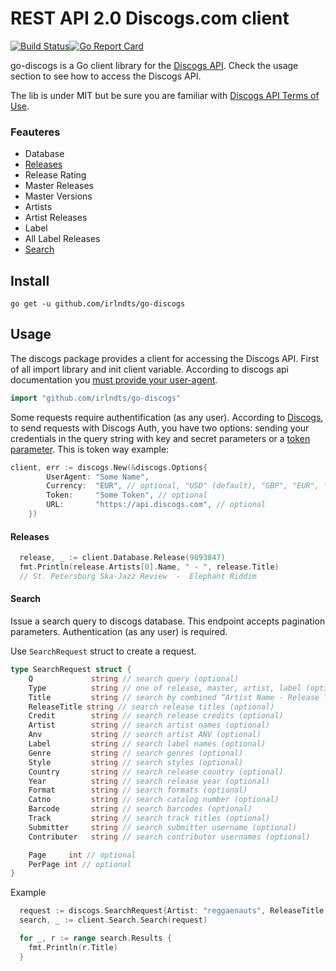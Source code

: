 # REST API 2.0 Discogs.com client

[![Build Status](https://travis-ci.org/irlndts/go-discogs.svg?branch=master)](https://travis-ci.org/irlndts/go-discogs)[![Go Report Card](https://goreportcard.com/badge/github.com/irlndts/go-discogs)](https://goreportcard.com/report/github.com/irlndts/go-discogs)

go-discogs is a Go client library for the [Discogs API](https://www.discogs.com/developers/). Check the usage section to see how to access the Discogs API.

The lib is under MIT but be sure you are familiar with [Discogs API Terms of Use](https://support.discogs.com/hc/en-us/articles/360009334593-API-Terms-of-Use).

### Feauteres
 * Database
  * [Releases](#releases)
  * Release Rating
  * Master Releases
  * Master Versions
  * Artists
  * Artist Releases
  * Label
  * All Label Releases
 * [Search](#search)
 
Install
--------
    go get -u github.com/irlndts/go-discogs

Usage
---------
The discogs package provides a client for accessing the Discogs API. 
First of all import library and init client variable. According to discogs api documentation you [must provide your user-agent](https://www.discogs.com/developers/#page:home,header:home-general-information). 
```go
import "github.com/irlndts/go-discogs"
```

Some requests require authentification (as any user). According to [Discogs](https://www.discogs.com/developers/#page:authentication,header:authentication-discogs-auth-flow), to send requests with Discogs Auth, you have two options: sending your credentials in the query string with key and secret parameters or a [token parameter](https://www.discogs.com/settings/developers).
This is token way example:
```go
client, err := discogs.New(&discogs.Options{
        UserAgent: "Some Name",
        Currency:  "EUR", // optional, "USD" (default), "GBP", "EUR", "CAD", "AUD", "JPY", "CHF", "MXN", "BRL", "NZD", "SEK", "ZAR" are allowed
        Token:     "Some Token", // optional
        URL:       "https://api.discogs.com", // optional
    })
``` 

#### Releases
```go
  release, _ := client.Database.Release(9893847)
  fmt.Println(release.Artists[0].Name, " - ", release.Title) 
  // St. Petersburg Ska-Jazz Review  -  Elephant Riddim
```

#### Search
Issue a search query to discogs database. This endpoint accepts pagination parameters.
Authentication (as any user) is required.

Use `SearchRequest` struct to create a request.
```go
type SearchRequest struct {
    Q             string // search query (optional)
    Type          string // one of release, master, artist, label (optional)
    Title         string // search by combined “Artist Name - Release Title” title field (optional)
    ReleaseTitle string // search release titles (optional)
    Credit        string // search release credits (optional)
    Artist        string // search artist names (optional)
    Anv           string // search artist ANV (optional)
    Label         string // search label names (optional)
    Genre         string // search genres (optional)
    Style         string // search styles (optional)
    Country       string // search release country (optional)
    Year          string // search release year (optional)
    Format        string // search formats (optional)
    Catno         string // search catalog number (optional)
    Barcode       string // search barcodes (optional)
    Track         string // search track titles (optional)
    Submitter     string // search submitter username (optional)
    Contributer   string // search contributor usernames (optional)

    Page     int // optional
    PerPage int // optional
}
```

Example
```go
  request := discogs.SearchRequest{Artist: "reggaenauts", ReleaseTitle: "river rock", Page: 0, PerPage: 1}
  search, _ := client.Search.Search(request)

  for _, r := range search.Results {
    fmt.Println(r.Title)
  }
```
